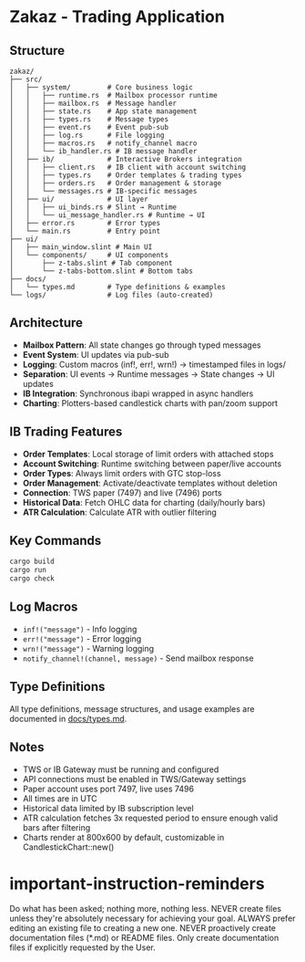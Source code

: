 # Zakaz - Trading Application

## Structure
```
zakaz/
├── src/
│   ├── system/         # Core business logic
│   │   ├── runtime.rs  # Mailbox processor runtime
│   │   ├── mailbox.rs  # Message handler
│   │   ├── state.rs    # App state management
│   │   ├── types.rs    # Message types
│   │   ├── event.rs    # Event pub-sub
│   │   ├── log.rs      # File logging
│   │   ├── macros.rs   # notify_channel macro
│   │   └── ib_handler.rs # IB message handler
│   ├── ib/             # Interactive Brokers integration
│   │   ├── client.rs   # IB client with account switching
│   │   ├── types.rs    # Order templates & trading types
│   │   ├── orders.rs   # Order management & storage
│   │   └── messages.rs # IB-specific messages
│   ├── ui/             # UI layer
│   │   ├── ui_binds.rs # Slint → Runtime
│   │   └── ui_message_handler.rs # Runtime → UI
│   ├── error.rs        # Error types
│   └── main.rs         # Entry point
├── ui/
│   ├── main_window.slint # Main UI
│   └── components/     # UI components
│       ├── z-tabs.slint # Tab component
│       └── z-tabs-bottom.slint # Bottom tabs
├── docs/
│   └── types.md        # Type definitions & examples
└── logs/               # Log files (auto-created)
```

## Architecture
- **Mailbox Pattern**: All state changes go through typed messages
- **Event System**: UI updates via pub-sub
- **Logging**: Custom macros (inf!, err!, wrn!) → timestamped files in logs/
- **Separation**: UI events → Runtime messages → State changes → UI updates
- **IB Integration**: Synchronous ibapi wrapped in async handlers
- **Charting**: Plotters-based candlestick charts with pan/zoom support

## IB Trading Features
- **Order Templates**: Local storage of limit orders with attached stops
- **Account Switching**: Runtime switching between paper/live accounts
- **Order Types**: Always limit orders with GTC stop-loss
- **Order Management**: Activate/deactivate templates without deletion
- **Connection**: TWS paper (7497) and live (7496) ports
- **Historical Data**: Fetch OHLC data for charting (daily/hourly bars)
- **ATR Calculation**: Calculate ATR with outlier filtering

## Key Commands
```bash
cargo build
cargo run
cargo check
```

## Log Macros
- `inf!("message")` - Info logging
- `err!("message")` - Error logging  
- `wrn!("message")` - Warning logging
- `notify_channel!(channel, message)` - Send mailbox response

## Type Definitions
All type definitions, message structures, and usage examples are documented in [docs/types.md](docs/types.md).

## Notes
- TWS or IB Gateway must be running and configured
- API connections must be enabled in TWS/Gateway settings
- Paper account uses port 7497, live uses 7496
- All times are in UTC
- Historical data limited by IB subscription level
- ATR calculation fetches 3x requested period to ensure enough valid bars after filtering
- Charts render at 800x600 by default, customizable in CandlestickChart::new()

# important-instruction-reminders
Do what has been asked; nothing more, nothing less.
NEVER create files unless they're absolutely necessary for achieving your goal.
ALWAYS prefer editing an existing file to creating a new one.
NEVER proactively create documentation files (*.md) or README files. Only create documentation files if explicitly requested by the User.